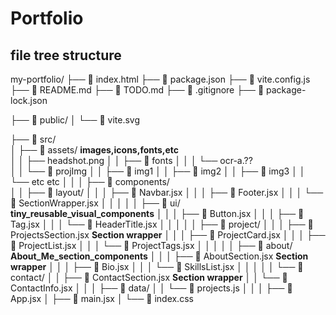 # Portfolio

## file tree structure 
my-portfolio/
├── 📄 index.html
├── 📄 package.json
├── 📄 vite.config.js
├── 📄 README.md
├── 📄 TODO.md
├── 📄 .gitignore
├── 📄 package-lock.json

├── 📁 public/
│   └── 📄 vite.svg

├── 📁 src/                                       
│   ├── 📁 assets/                       **images,icons,fonts,etc**                         
│   │   ├── headshot.png
│   │   ├── 📁 fonts
│   │   │   └── ocr-a.??         
│   │   └── 📁 projImg 
│   │       ├── 📄 img1 
│   │       ├── 📄 img2
│   │       ├── 📄 img3
│   │       └── etc etc
│   │
│   ├── 📁 components/                                            
│   │   ├── 📁 layout/
│   │   │   ├── 📄 Navbar.jsx
│   │   │   ├── 📄 Footer.jsx
│   │   │   └── 📄 SectionWrapper.jsx
│   │   │
│   │   ├── 📁 ui/                        **tiny_reusable_visual_components**
│   │   │   ├── 📄 Button.jsx
│   │   │   ├── 📄 Tag.jsx
│   │   │   └── 📄 HeaderTitle.jsx
│   │   │
│   │   ├── 📁 project/
│   │   │   ├── 📄 ProjectsSection.jsx    **Section wrapper**
│   │   │   ├── 📄 ProjectCard.jsx
│   │   │   ├── 📄 ProjectList.jsx
│   │   │   └── 📄 ProjectTags.jsx
│   │   │
│   │   ├── 📁 about/                     **About_Me_section_components**
│   │   │   ├── 📄 AboutSection.jsx       **Section wrapper**
│   │   │   ├── 📄 Bio.jsx
│   │   │   └── 📄 SkillsList.jsx
│   │   │
│   │   └── 📁 contact/
│   │       ├── 📄 ContactSection.jsx     **Section wrapper**
│   │       └── 📄 ContactInfo.jsx
│   │
│   ├── 📁 data/
│   │   └── 📄 projects.js
│   │
│   ├── 📄 App.jsx
│   ├── 📄 main.jsx
│   └── 📄 index.css
